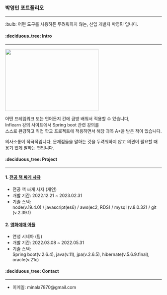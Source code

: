 <h3> 박영민 포트폴리오 </h3> 
<hr>
<p>
  :bulb: 어떤 도구를 사용하든 두려워하지 않는, 신입 개발자 박영민 입니다.
</p>
<h4>:deciduous_tree: Intro</h4>
<hr>
<img src="https://user-images.githubusercontent.com/73753121/217274979-da743400-f60e-4036-abcc-ab0ded0f6f2b.jpg" width="300px" height="200px">
<p>
어떤 프레임워크 또는 언어든지 간에 금방 배워서 적용할 수 있습니다,<br>
Inflearn 강의 사이트에서 Spring boot 관련 강의를<br>
스스로 완강하고 직접 학교 프로젝트에 적용하면서 해당 과목 A+을 받은 적이 있습니다.
  
의사소통이 적극적입니다, 문제점들을 말하는 것을 두려워하지 않고 의견이 필요할 때 용기 있게 말하는 편입니다.

  
</p>
<h4>:deciduous_tree: Project</h4>
<hr>
<h4>1. <a href="https://github.com/yeongmin7870/board">전공 책 싸게 사자</a></h4>
<ul>
  <p>
    <li>전공 책 싸게 사자 (개인)</li>
    <li>개발 기간: 2022.12.21 ~ 2023.02.31</li>
    <li>기술 스택:<br>
      node(v.19.4.0) / javascript(es6) /
      aws(ec2, RDS) /  mysql (v.8.0.32) / git (v.2.39.1)
  </p>
</ul>
<h4>2. <a href="https://github.com/yeongmin7870/ys_Cinema_Server">영화예매 어플</a></h4>
<ul>
  <p>
    <li>연성 시네마 (팀)</li>
    <li>개발 기간: 2022.03.08 ~ 2022.05.31</li>
    <li>기술 스택:<br>
    Spring boot(v.2.6.4), java(v.11), jpa(v.2.6.5), hibernate(v.5.6.9.final), oracle(v.21c) 
    </li>
  </p>
</ul>
<h4>:deciduous_tree: Contact</h4>
<hr>
<ul>
  <li>이메일: minala7870@gmail.com</li>
</ul>


